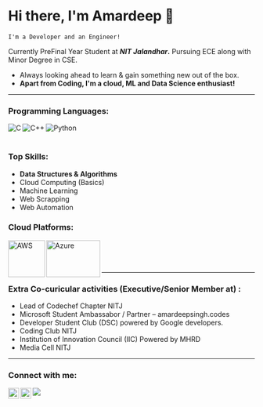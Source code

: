 # Hi there, I'm Amardeep 👋
`I'm a Developer and an Engineer!`

Currently PreFinal Year Student at **_NIT Jalandhar_.**
Pursuing ECE along with Minor Degree in CSE.

- Always looking ahead to learn & gain something new out of the box.
- **Apart from Coding, I'm a cloud, ML and Data Science enthusiast!**

<hr/>

### Programming Languages:
<img align="left" alt="C" src="https://img.icons8.com/color/50/000000/c-programming.png" />
<img align="left" alt="C++" src="https://img.icons8.com/color/50/000000/c-plus-plus-logo.png"/>
<img align="left" alt="Python" src="https://img.icons8.com/ios-glyphs/50/000000/python.png" />
<br/><br/>

### Top Skills:

-  **Data Structures & Algorithms**
- Cloud Computing (Basics)
-  Machine Learning
- Web Scrapping
- Web Automation

### Cloud Platforms:
<img align="left" alt="AWS" src="https://cdn.appythings.nl/wp-content/uploads/2018/06/aws-logo-icon-PNG-Transparent-Background.png" width="75" height="75" />
<img align="left" alt="Azure" src="https://www.wintellect.com/wp-content/uploads/2020/02/azure1.png" width="110" height="75" />

<br/><br/><br/><hr/>

### Extra Co-curicular activities (Executive/Senior Member at) :

- Lead of Codechef Chapter NITJ
- Microsoft Student Ambassabor / Partner – amardeepsingh.codes
- Developer Student Club (DSC) powered by Google developers.
- Coding Club NITJ
- Institution of Innovation Council (IIC) Powered by MHRD
- Media Cell NITJ

<hr/>

<!--### Certifications: -->


### Connect with me:

[<img align="left" alt="codeSTACKr | Twitter" width="22px" src="https://cdn.jsdelivr.net/npm/simple-icons@v3/icons/twitter.svg" />][twitter]
[<img align="left" alt="codeSTACKr | LinkedIn" width="22px" src="https://cdn.jsdelivr.net/npm/simple-icons@v3/icons/linkedin.svg" />][linkedin]
[<img align="left" src="https://img.icons8.com/material-sharp/24/000000/github.png"/>][github]

[twitter]: https://twitter.com/s_amardeep9
[linkedin]: https://linkedin.com/in/s-amardeep
[github]: https://www.github.com/s-amardeep
